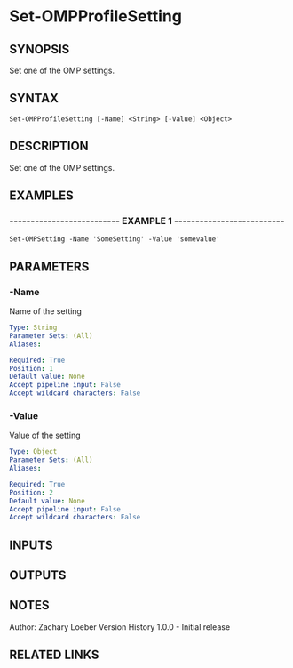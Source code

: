 ﻿---
external help file: OhMyPsh-help.xml
online version: https://www.github.com/zloeber/OhMyPsh
schema: 2.0.0
---

# Set-OMPProfileSetting

## SYNOPSIS
Set one of the OMP settings.

## SYNTAX

```
Set-OMPProfileSetting [-Name] <String> [-Value] <Object>
```

## DESCRIPTION
Set one of the OMP settings.

## EXAMPLES

### -------------------------- EXAMPLE 1 --------------------------
```
Set-OMPSetting -Name 'SomeSetting' -Value 'somevalue'
```

## PARAMETERS

### -Name
Name of the setting

```yaml
Type: String
Parameter Sets: (All)
Aliases: 

Required: True
Position: 1
Default value: None
Accept pipeline input: False
Accept wildcard characters: False
```

### -Value
Value of the setting

```yaml
Type: Object
Parameter Sets: (All)
Aliases: 

Required: True
Position: 2
Default value: None
Accept pipeline input: False
Accept wildcard characters: False
```

## INPUTS

## OUTPUTS

## NOTES
Author: Zachary Loeber
Version History
1.0.0 - Initial release

## RELATED LINKS

